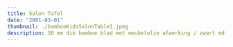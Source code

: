 ```yaml
---
title: Salon Tafel
date: "2001-03-01"
thumbnail: ./bambooKidsSalonTable1.jpeg
description: 30 mm dik bamboe blad met meubelolie afwerking / zwart mdf frame / maat 50 x 70 cm
---
```




